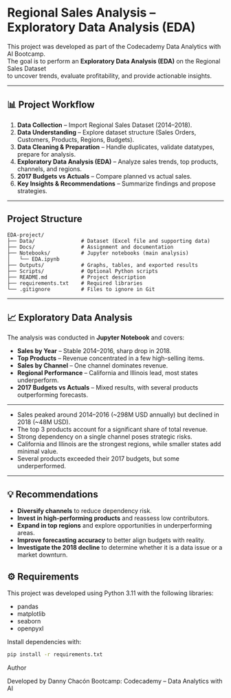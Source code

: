 # Regional Sales Analysis – Exploratory Data Analysis (EDA)

This project was developed as part of the Codecademy Data Analytics with AI Bootcamp.  
The goal is to perform an **Exploratory Data Analysis (EDA)** on the Regional Sales Dataset  
to uncover trends, evaluate profitability, and provide actionable insights.

---

## 📊 Project Workflow
1. **Data Collection** – Import Regional Sales Dataset (2014–2018).  
2. **Data Understanding** – Explore dataset structure (Sales Orders, Customers, Products, Regions, Budgets).  
3. **Data Cleaning & Preparation** – Handle duplicates, validate datatypes, prepare for analysis.  
4. **Exploratory Data Analysis (EDA)** – Analyze sales trends, top products, channels, and regions.  
5. **2017 Budgets vs Actuals** – Compare planned vs actual sales.  
6. **Key Insights & Recommendations** – Summarize findings and propose strategies.  

---

## Project Structure

```
EDA-project/
├── Data/               # Dataset (Excel file and supporting data)
├── Docs/               # Assignment and documentation
├── Notebooks/          # Jupyter notebooks (main analysis)
│   └── EDA.ipynb
├── Outputs/            # Graphs, tables, and exported results
├── Scripts/            # Optional Python scripts
├── README.md           # Project description
├── requirements.txt    # Required libraries
└── .gitignore          # Files to ignore in Git
```


---

## 📈 Exploratory Data Analysis

The analysis was conducted in **Jupyter Notebook** and covers:  
- **Sales by Year** – Stable 2014–2016, sharp drop in 2018.  
- **Top Products** – Revenue concentrated in a few high-selling items.  
- **Sales by Channel** – One channel dominates revenue.  
- **Regional Performance** – California and Illinois lead, most states underperform.  
- **2017 Budgets vs Actuals** – Mixed results, with several products outperforming forecasts.

---

- Sales peaked around 2014–2016 (~298M USD annually) but declined in 2018 (~48M USD).  
- The top 3 products account for a significant share of total revenue.  
- Strong dependency on a single channel poses strategic risks.  
- California and Illinois are the strongest regions, while smaller states add minimal value.  
- Several products exceeded their 2017 budgets, but some underperformed.  

---

## 💡 Recommendations
- **Diversify channels** to reduce dependency risk.  
- **Invest in high-performing products** and reassess low contributors.  
- **Expand in top regions** and explore opportunities in underperforming areas.  
- **Improve forecasting accuracy** to better align budgets with reality.  
- **Investigate the 2018 decline** to determine whether it is a data issue or a market downturn.  


## ⚙️ Requirements
This project was developed using Python 3.11 with the following libraries:
- pandas  
- matplotlib  
- seaborn  
- openpyxl  

Install dependencies with:
```bash
pip install -r requirements.txt
```

Author

Developed by Danny Chacón
Bootcamp: Codecademy – Data Analytics with AI 